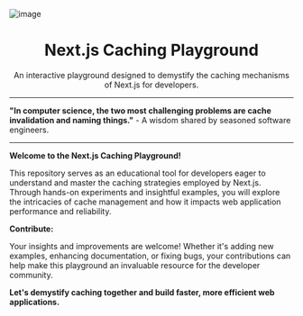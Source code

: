 ![image](https://github.com/YouMingYeh/nextjs-caching-playground/assets/97173840/4ee239bb-6df9-4b7d-8ba7-ddaee7b336d6)


<div align="center">
    <h1>Next.js Caching Playground</h1>
    <p>An interactive playground designed to demystify the caching mechanisms of Next.js for developers.</p>
</div>

---

**"In computer science, the two most challenging problems are cache invalidation and naming things."** - A wisdom shared by seasoned software engineers.

---

**Welcome to the Next.js Caching Playground!**

This repository serves as an educational tool for developers eager to understand and master the caching strategies employed by Next.js. Through hands-on experiments and insightful examples, you will explore the intricacies of cache management and how it impacts web application performance and reliability.

**Contribute:**

Your insights and improvements are welcome! Whether it's adding new examples, enhancing documentation, or fixing bugs, your contributions can help make this playground an invaluable resource for the developer community.

**Let's demystify caching together and build faster, more efficient web applications.**
